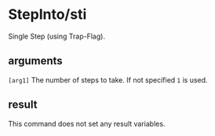 # StepInto/sti

Single Step (using Trap-Flag).

## arguments

`[arg1]` The number of steps to take. If not specified `1` is used.

## result

This command does not set any result variables.
